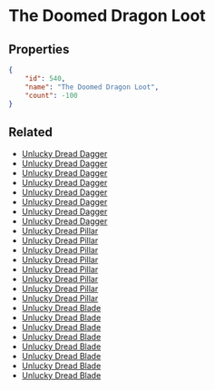 # The Doomed Dragon Loot

<no description available>

## Properties

```json
{
    "id": 540,
    "name": "The Doomed Dragon Loot",
    "count": -100
}
```

## Related

- [Unlucky Dread Dagger](../items/16902-unlucky-dread-dagger.md)
- [Unlucky Dread Dagger](../items/16903-unlucky-dread-dagger.md)
- [Unlucky Dread Dagger](../items/16904-unlucky-dread-dagger.md)
- [Unlucky Dread Dagger](../items/16905-unlucky-dread-dagger.md)
- [Unlucky Dread Dagger](../items/16906-unlucky-dread-dagger.md)
- [Unlucky Dread Dagger](../items/16907-unlucky-dread-dagger.md)
- [Unlucky Dread Dagger](../items/16908-unlucky-dread-dagger.md)
- [Unlucky Dread Dagger](../items/16909-unlucky-dread-dagger.md)
- [Unlucky Dread Pillar](../items/16910-unlucky-dread-pillar.md)
- [Unlucky Dread Pillar](../items/16911-unlucky-dread-pillar.md)
- [Unlucky Dread Pillar](../items/16912-unlucky-dread-pillar.md)
- [Unlucky Dread Pillar](../items/16913-unlucky-dread-pillar.md)
- [Unlucky Dread Pillar](../items/16914-unlucky-dread-pillar.md)
- [Unlucky Dread Pillar](../items/16915-unlucky-dread-pillar.md)
- [Unlucky Dread Pillar](../items/16916-unlucky-dread-pillar.md)
- [Unlucky Dread Pillar](../items/16917-unlucky-dread-pillar.md)
- [Unlucky Dread Blade](../items/16918-unlucky-dread-blade.md)
- [Unlucky Dread Blade](../items/16919-unlucky-dread-blade.md)
- [Unlucky Dread Blade](../items/16920-unlucky-dread-blade.md)
- [Unlucky Dread Blade](../items/16921-unlucky-dread-blade.md)
- [Unlucky Dread Blade](../items/16922-unlucky-dread-blade.md)
- [Unlucky Dread Blade](../items/16923-unlucky-dread-blade.md)
- [Unlucky Dread Blade](../items/16924-unlucky-dread-blade.md)
- [Unlucky Dread Blade](../items/16925-unlucky-dread-blade.md)

